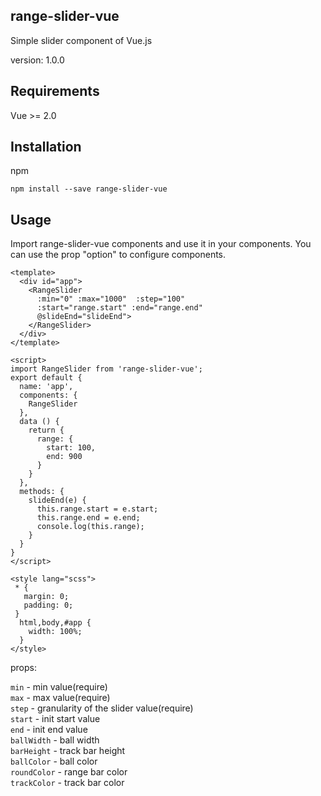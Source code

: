 ## range-slider-vue

Simple slider component of Vue.js

version: 1.0.0

## Requirements

Vue >= 2.0

## Installation

npm

```npm install --save range-slider-vue```
## Usage

Import range-slider-vue components and use it in your components.
You can use the prop "option" to configure components.
```
<template>
  <div id="app">
    <RangeSlider
      :min="0" :max="1000"  :step="100"
      :start="range.start" :end="range.end"
      @slideEnd="slideEnd">
    </RangeSlider>
  </div>
</template>

<script>
import RangeSlider from 'range-slider-vue';
export default {
  name: 'app',
  components: {
    RangeSlider
  },
  data () {
    return {
      range: {
        start: 100,
        end: 900
      }
    }
  },
  methods: {
    slideEnd(e) {
      this.range.start = e.start;
      this.range.end = e.end;
      console.log(this.range);
    }
  }
}
</script>

<style lang="scss">
 * {
   margin: 0;
   padding: 0;
 }
  html,body,#app {
    width: 100%;
  }
</style>
```

props:

```min``` - min value(require)  
```max``` - max value(require)  
```step``` - granularity of the slider value(require)  
```start``` - init start value  
```end``` - init end value  
```ballWidth``` - ball width  
```barHeight``` - track bar height  
```ballColor``` -  ball color  
```roundColor``` - range bar color  
```trackColor``` - track bar color  

